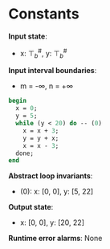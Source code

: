 # Constants

**Input state**:
- x: $⊤_{b}^{\text{\#}}$, y: $⊤_{b}^{\text{\#}}$

**Input interval boundaries**:
- m = -∞, n = +∞
```pascal
begin
  x = 0;
  y = 5;
  while (y < 20) do -- (0)
    x = x + 3;
    y = y + x;
    x = x - 3;
  done;
end
```
**Abstract loop invariants**:
- (0): x: [0, 0], y: [5, 22]

**Output state**:
- x: [0, 0], y: [20, 22]


**Runtime error alarms**:
None